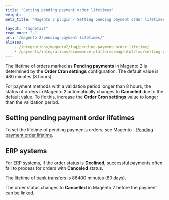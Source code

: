 ```yaml
---
title: "Setting pending payment order lifetimes"
weight:
meta_title: "Magento 2 plugin - Setting pending payment order lifetimes - MultiSafepay Docs"

layout: "faqdetail"
read_more: "."
url: '/magento-2/pending-payment-lifetimes/'
aliases: 
    - /integrations/magento2/faq/pending-payment-order-lifetime/
    - /payments/integrations/ecommerce-platforms/magento2/faq/setting-pending-payment-order-lifetimes/
---
```


The lifetime of orders marked as **Pending payments** in Magento 2 is determined by the **Order Cron settings** configuration. The default value is 480 minutes (8 hours).

For payment methods with a validation period longer than 8 hours, the status of orders in Magento 2 automatically changes to **Canceled** due to the default value. To fix this, increase the **Order Cron settings** value to longer than the validation period. 

## Setting pending payment order lifetimes

To set the lifetime of pending payments orders, see Magento - [Pending payment order lifetime](https://docs.magento.com/user-guide/sales/order-pending-payment-lifetime.html).

## ERP systems

For ERP systems, if the order status is **Declined**, successful payments often fail to process for orders with **Canceled** status.

The lifetime of [bank transfers](/payments/methods/banks/bank-transfer/#how-does-it-work) is 86400 minutes (60 days).

The order status changes to **Cancelled** in Magento 2 before the payment can be linked.


